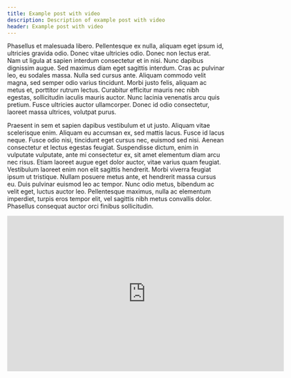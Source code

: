 ```yaml
---
title: Example post with video
description: Description of example post with video
header: Example post with video
---
```

Phasellus et malesuada libero. Pellentesque ex nulla, aliquam eget ipsum id, ultricies gravida odio. Donec vitae ultricies odio. Donec non lectus erat. Nam ut ligula at sapien interdum consectetur et in nisi. Nunc dapibus dignissim augue. Sed maximus diam eget sagittis interdum. Cras ac pulvinar leo, eu sodales massa. Nulla sed cursus ante. Aliquam commodo velit magna, sed semper odio varius tincidunt. Morbi justo felis, aliquam ac metus et, porttitor rutrum lectus. Curabitur efficitur mauris nec nibh egestas, sollicitudin iaculis mauris auctor. Nunc lacinia venenatis arcu quis pretium. Fusce ultricies auctor ullamcorper. Donec id odio consectetur, laoreet massa ultrices, volutpat purus.

Praesent in sem et sapien dapibus vestibulum et ut justo. Aliquam vitae scelerisque enim. Aliquam eu accumsan ex, sed mattis lacus. Fusce id lacus neque. Fusce odio nisi, tincidunt eget cursus nec, euismod sed nisi. Aenean consectetur et lectus egestas feugiat. Suspendisse dictum, enim in vulputate vulputate, ante mi consectetur ex, sit amet elementum diam arcu nec risus. Etiam laoreet augue eget dolor auctor, vitae varius quam feugiat. Vestibulum laoreet enim non elit sagittis hendrerit. Morbi viverra feugiat ipsum ut tristique. Nullam posuere metus ante, et hendrerit massa cursus eu. Duis pulvinar euismod leo ac tempor. Nunc odio metus, bibendum ac velit eget, luctus auctor leo. Pellentesque maximus, nulla ac elementum imperdiet, turpis eros tempor elit, vel sagittis nibh metus convallis dolor. Phasellus consequat auctor orci finibus sollicitudin.
  

  <div class="video-responsive"><iframe src="https://player.vimeo.com/video/264307927?title=0&byline=0&portrait=0" width="640" height="360" frameborder="0" webkitallowfullscreen mozallowfullscreen allowfullscreen></iframe></div>
